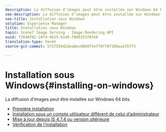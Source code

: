 ```yaml
---
description: La diffusion d’images peut être installée sur Windows 64 bits.
seo-description: La diffusion d’images peut être installée sur Windows 64 bits.
seo-title: Installation sous Windows
solution: Experience Manager
title: Installation sous Windows
topic: Scene7 Image Serving - Image Rendering API
uuid: f2646f61-24f4-4b15-b148-f8d615378fe0
translation-type: tm+mt
source-git-commit: 5717550d2dea8ec086875e770ff8f200aaa75ff3

---
```



# Installation sous Windows{#installing-on-windows}

La diffusion d’images peut être installée sur Windows 64 bits.

* [Première installation](t-first-time-installation-win.md)
* [Installation sous un compte utilisateur différent de celui d’administrateur](t-diff-account-win.md)
* [Mise à jour depuis IS 4.7.4 ou version ultérieure](t-update-win.md)
* [Vérification de l’installation](t-verify-win.md)
